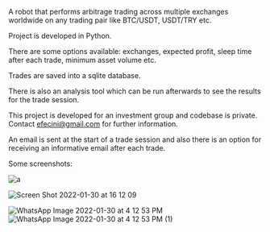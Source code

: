 A robot that performs arbitrage trading across multiple exchanges worldwide on any trading pair like BTC/USDT, USDT/TRY etc.

Project is developed in Python.

There are some options available: exchanges, expected profit, sleep time after each trade, minimum asset volume etc.

Trades are saved into a sqlite database.

There is also an analysis tool which can be run afterwards to see the results for the trade session.

This project is developed for an investment group and codebase is private. Contact efecini@gmail.com for further information.

An email is sent at the start of a trade session and also there is an option for receiving an informative email after each trade.

Some screenshots:

![a](https://user-images.githubusercontent.com/3943422/151702653-2131f4a3-c422-4089-af12-44955dae0557.gif)

![Screen Shot 2022-01-30 at 16 12 09](https://user-images.githubusercontent.com/3943422/151702597-0166718b-a4bc-4e20-9ea3-ca84640e35a5.png)

![WhatsApp Image 2022-01-30 at 4 12 53 PM](https://user-images.githubusercontent.com/3943422/151702605-877f8c01-c64e-4962-b732-6e849d458d30.jpeg)
![WhatsApp Image 2022-01-30 at 4 12 53 PM (1)](https://user-images.githubusercontent.com/3943422/151702606-c1dc62dc-d6a4-40f1-8a51-a548894d65f4.jpeg)
